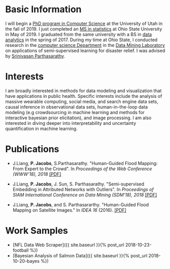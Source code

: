 # Basic Information

 I will begin a [PhD program in Computer Science](https://www.cs.utah.edu/#) at the University of Utah in the fall of 2019. I just completed an [MS in statistics](https://stat.osu.edu) at Ohio State University in May of 2019. I graduated from the same university with a BS in [data analytics](https://data-analytics.osu.edu) in the spring of 2017. During my time at Ohio State, I conducted research in the [computer science Department](https://cse.osu.edu) in the [Data Mining Laboratory](http://web.cse.ohio-state.edu/dmrl/) on applications of semi-supervised learning for disaster relief. I was advised by [Srinivasan Parthasarathy](http://web.cse.ohio-state.edu/~parthasarathy.2/).

# Interests

I am broadly interested in methods for data modeling and visualization that have applications in public health. Specific interests include the analysis of massive wearable computing, social media, and search engine data sets, causal inference in observational data sets, human-in-the-loop data modeling (e.g crowdsourcing in machine learning and methods for interactive bayesian prior elicitation), and image processing. I am also interested in diving deeper into interpretability and uncertainty quantification in machine learning.

# Publications

* J.Liang, **P. Jacobs**, S.Parthasarathy. "Human-Guided Flood Mapping: From Expert to the Crowd". In *Proceedings of the Web Conference (WWW'18), 2018* [[PDF]](/assets/CHUG_FM.pdf)
<!--* [Click here to learn more about my specific contributions to this project]({{ site.baseurl }}{% post_url 2018-10-20-HUGFM %})-->

* J.Liang, **P. Jacobs**, J. Sun, S. Parthasarathy. "Semi-supervised Embedding in Attributed Networks with Outliers". In *Proceedings of SIAM International Conference on Data Mining (SDM'18), 2018* [[PDF]](https://arxiv.org/pdf/1703.08100.pdf)

* J.Liang, **P. Jacobs**, and S. Parthasararthy. "Human-Guided Flood Mapping on Satellite Images." In *IDEA 16* (2016). [[PDF]](http://poloclub.gatech.edu/idea2016/papers/p76-liang.pdf)

<!---
# Ideas

* [Project Idea 1]({{ site.baseurl }}{% post_url 2018-10-20-idea1 %})
* [Project Idea 2]({{ site.baseurl }}{% post_url 2018-10-21-idea2 %})
--->

# Work Samples

* [NFL Data Web Scraper]({{ site.baseurl }}{% post_url 2018-10-23-football %})
* [Bayesian Analysis of Salmon Data]({{ site.baseurl }}{% post_url 2018-10-20-bayes %})
